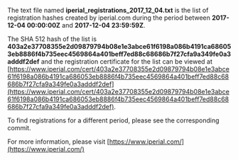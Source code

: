 The text file named **iperial_registrations_2017_12_04.txt** is the list of registration hashes created by iperial.com during the period between **2017-12-04 00:00:00Z** and **2017-12-04 23:59:59Z**.

The SHA 512 hash of the list is **403a2e37708355e2d09879794b08e1e3abce61f6198a086b4191ca686053eb8886f4b735eec4569864a401beff7ed88c68686b7f27cfa9a349fe0a3adddf2def** and the registration certificate for the list can be viewed at [https://www.iperial.com/cert/403a2e37708355e2d09879794b08e1e3abce61f6198a086b4191ca686053eb8886f4b735eec4569864a401beff7ed88c68686b7f27cfa9a349fe0a3adddf2def](https://www.iperial.com/cert/403a2e37708355e2d09879794b08e1e3abce61f6198a086b4191ca686053eb8886f4b735eec4569864a401beff7ed88c68686b7f27cfa9a349fe0a3adddf2def).

To find registrations for a different period, please see the corresponding commit.

For more information, please visit [https://www.iperial.com/](https://www.iperial.com/)

